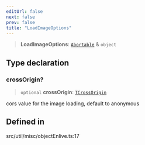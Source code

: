 ```yaml
---
editUrl: false
next: false
prev: false
title: "LoadImageOptions"
---
```


> **LoadImageOptions**: [`Abortable`](/api/type-aliases/abortable/) & `object`

## Type declaration

### crossOrigin?

> `optional` **crossOrigin**: [`TCrossOrigin`](/api/type-aliases/tcrossorigin/)

cors value for the image loading, default to anonymous

## Defined in

src/util/misc/objectEnlive.ts:17
